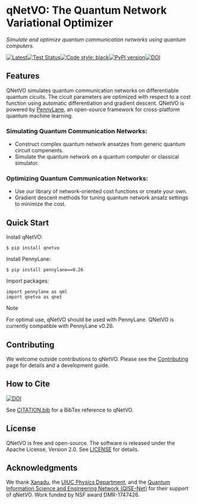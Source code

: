 # qNetVO: The Quantum Network Variational Optimizer

*Simulate and optimize quantum communication networks using quantum computers.*

[![Latest](https://img.shields.io/badge/docs-latest-blue.svg)](https://chitambarlab.github.io/qNetVO/index.html)[![Test Status](https://github.com/ChitambarLab/qNetVO/actions/workflows/run_tests.yml/badge.svg?branch=main)](https://github.com/ChitambarLab/qNetVO/actions/workflows/run_tests.yml)[![Code style: black](https://img.shields.io/badge/code%20style-black-000000.svg)](https://github.com/psf/black)[![PyPI version](https://badge.fury.io/py/qNetVO.svg)](https://badge.fury.io/py/qNetVO)[![DOI](https://zenodo.org/badge/DOI/10.5281/zenodo.6345834.svg)](https://doi.org/10.5281/zenodo.6345834)

## Features

QNetVO simulates quantum communication networks on differentiable quantum cicuits.
The cicuit parameters are optimized with respect to a cost function using automatic differentiation and gradient descent.
QNetVO is powered by [PennyLane](https://pennylane.ai), an open-source framework
for cross-platform quantum machine learning.

### Simulating Quantum Communication Networks:

* Construct complex quantum network ansatzes from generic quantum circuit compenents.
* Simulate the quantum network on a quantum computer or classical simulator.

### Optimizing Quantum Communication Networks:

* Use our library of network-oriented cost functions or create your own.
* Gradient descent methods for tuning quantum network ansatz settings to minimize the cost.

## Quick Start

Install qNetVO:

```
$ pip install qnetvo
```

Install PennyLane:

```
$ pip install pennylane==0.26
```

Import packages:

```
import pennylane as qml
import qnetvo as qnet
```

<div class="admonition note">
<p class="admonition-title">
Note
</p>
<p>
For optimal use, qNetVO should be used with PennyLane.
QNetVO is currently compatible with PennyLane v0.26.
</p>
</div>

## Contributing

We welcome outside contributions to qNetVO.
Please see the [Contributing](https://chitambarlab.github.io/qNetVO/contributing.html)
page for details and a development guide. 

## How to Cite

[![DOI](https://zenodo.org/badge/DOI/10.5281/zenodo.6345835.svg)](https://doi.org/10.5281/zenodo.6345835)

See [CITATION.bib](https://github.com/ChitambarLab/qNetVO/blob/main/CITATION.bib) for a BibTex reference to qNetVO.

## License

QNetVO is free and open-source.
The software is released under the Apache License, Version 2.0.
See [LICENSE](https://github.com/ChitambarLab/qNetVO/blob/main/LICENSE) for details.

## Acknowledgments

We thank [Xanadu](https://www.xanadu.ai/), the
[UIUC Physics Department](https://physics.illinois.edu/), and the
[Quantum Information Science and Engineering Network (QISE-Net)](https://qisenet.uchicago.edu/)
for their support of qNetVO.
Work funded by NSF award DMR-1747426.
